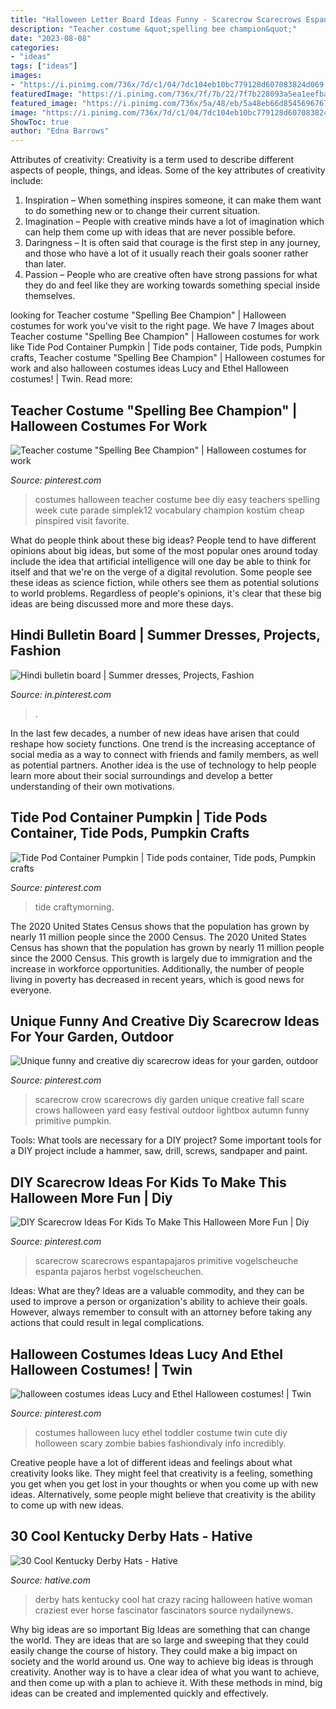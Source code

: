 ```yaml
---
title: "Halloween Letter Board Ideas Funny - Scarecrow Scarecrows Espantapajaros Primitive Vogelscheuche Espanta Pajaros Herbst Vogelscheuchen"
description: "Teacher costume &quot;spelling bee champion&quot;"
date: "2023-08-08"
categories:
- "ideas"
tags: ["ideas"]
images:
- "https://i.pinimg.com/736x/7d/c1/04/7dc104eb10bc779128d607083824d069.jpg"
featuredImage: "https://i.pinimg.com/736x/7f/7b/22/7f7b228093a5ea1eefbaa1bf12742045.jpg"
featured_image: "https://i.pinimg.com/736x/5a/48/eb/5a48eb66d854569676732c25aa1ca274.jpg"
image: "https://i.pinimg.com/736x/7d/c1/04/7dc104eb10bc779128d607083824d069.jpg"
ShowToc: true
author: "Edna Barrows"
---
```



Attributes of creativity:
Creativity is a term used to describe different aspects of people, things, and ideas. Some of the key attributes of creativity include: 
1. Inspiration – When something inspires someone, it can make them want to do something new or to change their current situation.
2. Imagination – People with creative minds have a lot of imagination which can help them come up with ideas that are never possible before. 
3. Daringness – It is often said that courage is the first step in any journey, and those who have a lot of it usually reach their goals sooner rather than later. 
4. Passion – People who are creative often have strong passions for what they do and feel like they are working towards something special inside themselves.

	

		
looking for Teacher costume &quot;Spelling Bee Champion&quot; | Halloween costumes for work you've visit to the right page. We have 7 Images about Teacher costume &quot;Spelling Bee Champion&quot; | Halloween costumes for work like Tide Pod Container Pumpkin | Tide pods container, Tide pods, Pumpkin crafts, Teacher costume &quot;Spelling Bee Champion&quot; | Halloween costumes for work and also halloween costumes ideas Lucy and Ethel Halloween costumes! | Twin. Read more:
		
    
## Teacher Costume &quot;Spelling Bee Champion&quot; | Halloween Costumes For Work

<img loading=lazy src="https://i.pinimg.com/736x/fe/1b/dc/fe1bdcb28a064c78b0a9c7b3b9051e96--teacher-halloween-costumes-ideas-for-halloween.jpg" onerror="this.onerror=null;this.src='https://tse2.mm.bing.net/th?id=OIP.Qsyxj75btynLrf5dhLFjMwHaLL&amp;pid=15.1';" alt="Teacher costume &quot;Spelling Bee Champion&quot; | Halloween costumes for work">

_Source: pinterest.com_

>costumes halloween teacher costume bee diy easy teachers spelling week cute parade simplek12 vocabulary champion kostüm cheap pinspired visit favorite. 

	

What do people think about these big ideas?
People tend to have different opinions about big ideas, but some of the most popular ones around today include the idea that artificial intelligence will one day be able to think for itself and that we're on the verge of a digital revolution. Some people see these ideas as science fiction, while others see them as potential solutions to world problems. Regardless of people's opinions, it's clear that these big ideas are being discussed more and more these days.

    
## Hindi Bulletin Board | Summer Dresses, Projects, Fashion

<img loading=lazy src="https://i.pinimg.com/736x/d8/f8/b5/d8f8b58c8817ba6bc8b5933286508359--bulletin-boards-grace.jpg" onerror="this.onerror=null;this.src='https://tse3.mm.bing.net/th?id=OIP.ch5cnowJ98q4CQSCaN3oPgHaJ4&amp;pid=15.1';" alt="Hindi bulletin board | Summer dresses, Projects, Fashion">

_Source: in.pinterest.com_

>. 

	

In the last few decades, a number of new ideas have arisen that could reshape how society functions. One trend is the increasing acceptance of social media as a way to connect with friends and family members, as well as potential partners. Another idea is the use of technology to help people learn more about their social surroundings and develop a better understanding of their own motivations.

    
## Tide Pod Container Pumpkin | Tide Pods Container, Tide Pods, Pumpkin Crafts

<img loading=lazy src="https://i.pinimg.com/736x/7d/c1/04/7dc104eb10bc779128d607083824d069.jpg" onerror="this.onerror=null;this.src='https://tse4.mm.bing.net/th?id=OIP.Y9VbWoo5oUvZYivDKTXu3QHaJ3&amp;pid=15.1';" alt="Tide Pod Container Pumpkin | Tide pods container, Tide pods, Pumpkin crafts">

_Source: pinterest.com_

>tide craftymorning. 

	

The 2020 United States Census shows that the population has grown by nearly 11 million people since the 2000 Census.
The 2020 United States Census has shown that the population has grown by nearly 11 million people since the 2000 Census. This growth is largely due to immigration and the increase in workforce opportunities. Additionally, the number of people living in poverty has decreased in recent years, which is good news for everyone.

    
## Unique Funny And Creative Diy Scarecrow Ideas For Your Garden, Outdoor

<img loading=lazy src="https://i.pinimg.com/736x/72/f4/c7/72f4c719019083e0c58fae95dad04821.jpg" onerror="this.onerror=null;this.src='https://tse4.mm.bing.net/th?id=OIP.T1gkkDUbk86_-JDWZhAwJwHaLG&amp;pid=15.1';" alt="Unique funny and creative diy scarecrow ideas for your garden, outdoor">

_Source: pinterest.com_

>scarecrow crow scarecrows diy garden unique creative fall scare crows halloween yard easy festival outdoor lightbox autumn funny primitive pumpkin. 

	

Tools: What tools are necessary for a DIY project?
Some important tools for a DIY project include a hammer, saw, drill, screws, sandpaper and paint.

    
## DIY Scarecrow Ideas For Kids To Make This Halloween More Fun | Diy

<img loading=lazy src="https://i.pinimg.com/736x/5a/48/eb/5a48eb66d854569676732c25aa1ca274.jpg" onerror="this.onerror=null;this.src='https://tse3.mm.bing.net/th?id=OIP.XrEEAYAOiySajukNm7IH6gHaNK&amp;pid=15.1';" alt="DIY Scarecrow Ideas For Kids To Make This Halloween More Fun | Diy">

_Source: pinterest.com_

>scarecrow scarecrows espantapajaros primitive vogelscheuche espanta pajaros herbst vogelscheuchen. 

	

Ideas: What are they?
Ideas are a valuable commodity, and they can be used to improve a person or organization's ability to achieve their goals. However, always remember to consult with an attorney before taking any actions that could result in legal complications.

    
## Halloween Costumes Ideas Lucy And Ethel Halloween Costumes! | Twin

<img loading=lazy src="https://i.pinimg.com/736x/7f/7b/22/7f7b228093a5ea1eefbaa1bf12742045.jpg" onerror="this.onerror=null;this.src='https://tse2.mm.bing.net/th?id=OIP.huRhaE_7hsrLQhxttKfKVAHaNM&amp;pid=15.1';" alt="halloween costumes ideas Lucy and Ethel Halloween costumes! | Twin">

_Source: pinterest.com_

>costumes halloween lucy ethel toddler costume twin cute diy holloween scary zombie babies fashiondivaly info incredibly. 

	

Creative people have a lot of different ideas and feelings about what creativity looks like. They might feel that creativity is a feeling, something you get when you get lost in your thoughts or when you come up with new ideas. Alternatively, some people might believe that creativity is the ability to come up with new ideas.

    
## 30 Cool Kentucky Derby Hats - Hative

<img loading=lazy src="https://hative.com/wp-content/uploads/2014/06/kentucky-derby-hats/6-kentucky-derby-hats.jpg" onerror="this.onerror=null;this.src='https://tse2.mm.bing.net/th?id=OIP.XSImoWdsf1IdZriit57ZswHaKW&amp;pid=15.1';" alt="30 Cool Kentucky Derby Hats - Hative">

_Source: hative.com_

>derby hats kentucky cool hat crazy racing halloween hative woman craziest ever horse fascinator fascinators source nydailynews. 

	

Why big ideas are so important
Big Ideas are something that can change the world. They are ideas that are so large and sweeping that they could easily change the course of history. They could make a big impact on society and the world around us. One way to achieve big ideas is through creativity. Another way is to have a clear idea of what you want to achieve, and then come up with a plan to achieve it. With these methods in mind, big ideas can be created and implemented quickly and effectively.

